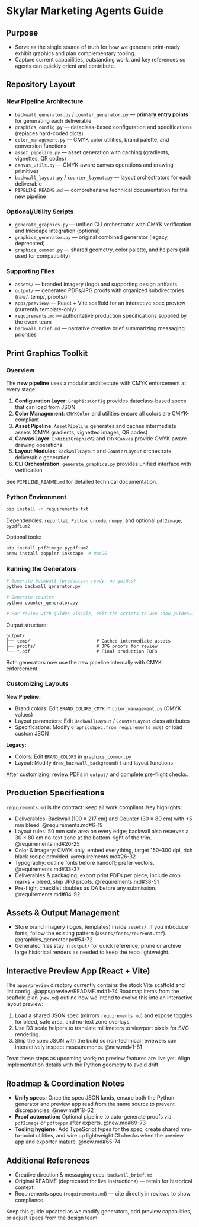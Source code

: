 # Skylar Marketing Agents Guide

## Purpose
- Serve as the single source of truth for how we generate print-ready exhibit graphics and plan complementary tooling.
- Capture current capabilities, outstanding work, and key references so agents can quickly orient and contribute.

## Repository Layout

### New Pipeline Architecture
- `backwall_generator.py` / `counter_generator.py` — **primary entry points** for generating each deliverable
- `graphics_config.py` — dataclass-based configuration and specifications (replaces hard-coded dicts)
- `color_management.py` — CMYK color utilities, brand palette, and conversion functions
- `asset_pipeline.py` — asset generation with caching (gradients, vignettes, QR codes)
- `canvas_utils.py` — CMYK-aware canvas operations and drawing primitives
- `backwall_layout.py` / `counter_layout.py` — layout orchestrators for each deliverable
- `PIPELINE_README.md` — comprehensive technical documentation for the new pipeline

### Optional/Utility Scripts
- `generate_graphics.py` — unified CLI orchestrator with CMYK verification and Inkscape integration (optional)
- `graphics_generator.py` — original combined generator (legacy, deprecated)
- `graphics_common.py` — shared geometry, color palette, and helpers (still used for compatibility)

### Supporting Files
- `assets/` — branded imagery (logo) and supporting design artifacts
- `output/` — generated PDFs/JPG proofs with organized subdirectories (raw/, temp/, proofs/)
- `apps/preview/` — React + Vite scaffold for an interactive spec preview (currently template-only)
- `requirements.md` — authoritative production specifications supplied by the event team
- `backwall_brief.md` — narrative creative brief summarizing messaging priorities

## Print Graphics Toolkit

### Overview
The **new pipeline** uses a modular architecture with CMYK enforcement at every stage:

1. **Configuration Layer**: `GraphicsConfig` provides dataclass-based specs that can load from JSON
2. **Color Management**: `CMYKColor` and utilities ensure all colors are CMYK-compliant
3. **Asset Pipeline**: `AssetPipeline` generates and caches intermediate assets (CMYK gradients, vignetted images, QR codes)
4. **Canvas Layer**: `ExhibitGraphicV2` and `CMYKCanvas` provide CMYK-aware drawing operations
5. **Layout Modules**: `BackwallLayout` and `CounterLayout` orchestrate deliverable generation
6. **CLI Orchestration**: `generate_graphics.py` provides unified interface with verification

See `PIPELINE_README.md` for detailed technical documentation.

### Python Environment
```bash
pip install -r requirements.txt
```

Dependencies: `reportlab`, `Pillow`, `qrcode`, `numpy`, and optional `pdf2image`, `pypdfium2`

Optional tools:
```bash
pip install pdf2image pypdfium2
brew install poppler inkscape  # macOS
```

### Running the Generators
```bash
# Generate backwall (production-ready, no guides)
python backwall_generator.py

# Generate counter
python counter_generator.py

# For review with guides visible, edit the scripts to use show_guides=True
```

Output structure:
```
output/
├── temp/                         # Cached intermediate assets
├── proofs/                       # JPG proofs for review
└── *.pdf                         # Final production PDFs
```

Both generators now use the new pipeline internally with CMYK enforcement.

### Customizing Layouts
**New Pipeline:**
- Brand colors: Edit `BRAND_COLORS_CMYK` in `color_management.py` (CMYK values)
- Layout parameters: Edit `BackwallLayout` / `CounterLayout` class attributes
- Specifications: Modify `GraphicsSpec.from_requirements_md()` or load custom JSON

**Legacy:**
- Colors: Edit `BRAND_COLORS` in `graphics_common.py`
- Layout: Modify `draw_backwall_background()` and layout functions

After customizing, review PDFs in `output/` and complete pre-flight checks.

## Production Specifications
`requirements.md` is the contract: keep all work compliant. Key highlights:
- Deliverables: Backwall (100 × 217 cm) and Counter (30 × 80 cm) with +5 mm bleed. @requirements.md#6-19
- Layout rules: 50 mm safe area on every edge; backwall also reserves a 30 × 80 cm no-text zone at the bottom-right of the trim. @requirements.md#20-25
- Color & imagery: CMYK only, embed everything, target 150–300 dpi, rich black recipe provided. @requirements.md#26-32
- Typography: outline fonts before handoff; prefer vectors. @requirements.md#33-37
- Deliverables & packaging: export print PDFs per piece, include crop marks + bleed, ship JPG proofs. @requirements.md#38-51
- Pre-flight checklist doubles as QA before any submission. @requirements.md#84-92

## Assets & Output Management
- Store brand imagery (logos, templates) inside `assets/`. If you introduce fonts, follow the existing pattern (`assets/fonts/YourFont.ttf`). @graphics_generator.py#54-72
- Generated files stay in `output/` for quick reference; prune or archive large historical renders as needed to keep the repo lightweight.

## Interactive Preview App (React + Vite)
The `apps/preview` directory currently contains the stock Vite scaffold and lint config. @apps/preview/README.md#1-74 Roadmap items from the scaffold plan (`new.md`) outline how we intend to evolve this into an interactive layout preview:
1. Load a shared JSON spec (mirrors `requirements.md`) and expose toggles for bleed, safe area, and no-text zone overlays.
2. Use D3 scale helpers to translate millimeters to viewport pixels for SVG rendering.
3. Ship the spec JSON with the build so non-technical reviewers can interactively inspect measurements.
@new.md#1-81

Treat these steps as upcoming work; no preview features are live yet. Align implementation details with the Python geometry to avoid drift.

## Roadmap & Coordination Notes
- **Unify specs:** Once the spec JSON lands, ensure both the Python generator and preview app read from the same source to prevent discrepancies. @new.md#18-62
- **Proof automation:** Optional pipeline to auto-generate proofs via `pdf2image` or `pdftoppm` after exports. @new.md#69-73
- **Tooling hygiene:** Add TypeScript types for the spec, create shared mm-to-point utilities, and wire up lightweight CI checks when the preview app and exporter mature. @new.md#65-74

## Additional References
- Creative direction & messaging cues: `backwall_brief.md`
- Original README (deprecated for live instructions) — retain for historical context.
- Requirements spec (`requirements.md`) — cite directly in reviews to show compliance.

Keep this guide updated as we modify generators, add preview capabilities, or adjust specs from the design team.
